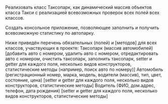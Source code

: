 Реализовать класс Таксопарк, как динамический массив объектов класса Такси с реализацией всевозможных проверок всех полей всех классов.

Создать консольное приложение, позволяющее заполнить и получить всевозможную статистику по автопарку.

Ниже приведён перечень обязательных (полей) и [методов] для всех классов, участвующих в проекте:
Таксопарк (массив автомобилей) [добавить авто с номером, удалить авто с номером, отредактировать авто с номером, очистить таксопарк, заполнить таксопарк, setter и getter для каждого поля, несколько видов конструкторов, статистические методы (например, поиск авто по номеру)]
Автомобиль (регистрационный номер, марка, модель, водители (массив), тип, цвет, состояние, цена) [setter и getter для каждого поля, несколько видов конструкторов, статистические методы]
Водитель (ФИО, дом.адрес,  телефон, дата рождения) [setter и getter для каждого поля, несколько видов конструкторов, статистические методы]
